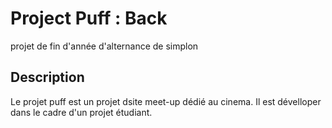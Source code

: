 # Project Puff : Back
projet de fin d'année d'alternance de simplon


## Description

Le projet puff est un projet dsite meet-up dédié au cinema. Il est dévelloper dans le cadre d'un projet étudiant.
  


